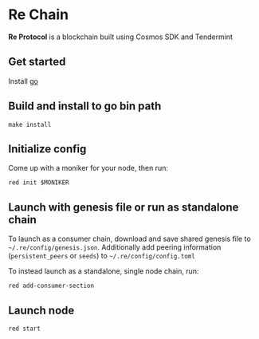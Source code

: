 # Re Chain
**Re Protocol** is a blockchain built using Cosmos SDK and Tendermint

## Get started

Install [go](https://go.dev/dl/)

## Build and install to go bin path

```
make install
```

## Initialize config

Come up with a moniker for your node, then run:

```
red init $MONIKER
```
 
 
## Launch with genesis file or run as standalone chain

To launch as a consumer chain, download and save shared genesis file to `~/.re/config/genesis.json`. Additionally add peering information (`persistent_peers` or `seeds`) to `~/.re/config/config.toml`

To instead launch as a standalone, single node chain, run:

```
red add-consumer-section
```

## Launch node

```
red start
```
